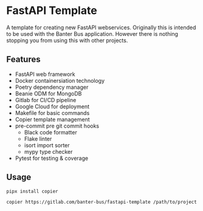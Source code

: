 # FastAPI Template

A template for creating new FastAPI webservices. Originally this is intended to be used with the Banter Bus application.
However there is nothing stopping you from using this with other projects.

## Features

- FastAPI web framework
- Docker containersiation technology
- Poetry dependency manager
- Beanie ODM for MongoDB
- Gitlab for CI/CD pipeline
- Google Cloud for deployment
- Makefile for basic commands
- Copier template management
- pre-commit pre git commit hooks
  - Black code formatter
  - Flake linter
  - isort import sorter
  - mypy type checker
- Pytest for testing & coverage

## Usage

```bash
pipx install copier

copier https://gitlab.com/banter-bus/fastapi-template /path/to/project
```
